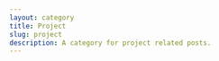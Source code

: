 ```yaml
---
layout: category
title: Project
slug: project
description: A category for project related posts.
---
```

